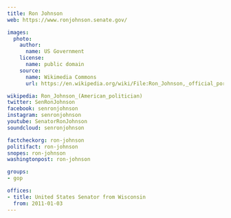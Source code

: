 ```yaml
---
title: Ron Johnson
web: https://www.ronjohnson.senate.gov/

images:
  photo:
    author:
      name: US Government
    license:
      name: public domain
    source:
      name: Wikimedia Commons
      url: https://en.wikipedia.org/wiki/File:Ron_Johnson,_official_portrait,_112th_Congress.jpg

wikipedia: Ron_Johnson_(American_politician)
twitter: SenRonJohnson
facebook: senronjohnson
instagram: senronjohnson
youtube: SenatorRonJohnson
soundcloud: senronjohnson

factcheckorg: ron-johnson
politifact: ron-johnson
snopes: ron-johnson
washingtonpost: ron-johnson

groups:
- gop

offices:
- title: United States Senator from Wisconsin
  from: 2011-01-03
---
```

